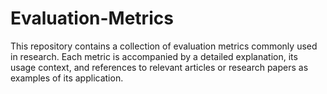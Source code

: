 # Evaluation-Metrics
This repository contains a collection of evaluation metrics commonly used in research. Each metric is accompanied by a detailed explanation, its usage context, and references to relevant articles or research papers as examples of its application.
